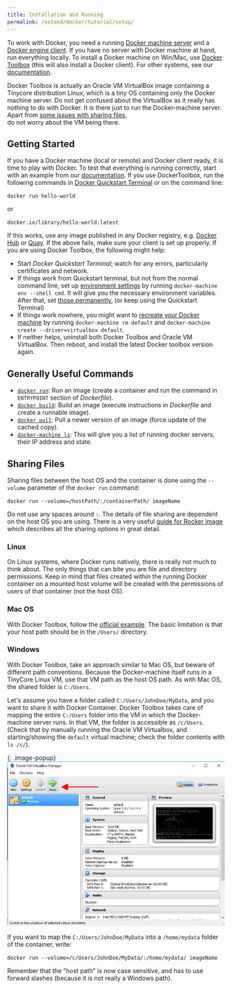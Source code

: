 ```yaml
---
title: Installation and Running
permalink: /extend/docker/tutorial/setup/
---
```


To work with Docker, you need a running [Docker machine server](https://docs.docker.com/machine/)
and a [Docker engine client](https://docs.docker.com/engine/quickstart/). If you have no server
with Docker machine at hand, run everything locally. To install a Docker machine on Win/Mac, 
use [Docker Toolbox](https://www.docker.com/products/docker-toolbox) (this will also install a Docker client). For 
other systems, see our [documentation](https://docs.docker.com/machine/install-machine/). 

Docker Toolbox is actually an Oracle VM VirtualBox image containing a Tinycore distribution Linux, 
which is a tiny OS containing only the Docker machine server. Do not get confused about 
the VirtualBox as it really has nothing to do with Docker. It is there just to run the 
Docker-machine server. Apart from [some issues with sharing files](#sharing-files),  
do not worry about the VM being there.

## Getting Started
If you have a Docker machine (local or remote) and Docker client ready, it is time to play with Docker. 
To test that everything is running correctly, start with an example 
from our [documentation](https://docs.docker.com/engine/userguide/containers/dockerizing/).
If you use DockerToolbox, run the following commands in 
[Docker Quickstart Terminal](https://docs.docker.com/engine/installation/windows/#using-the-docker-quickstart-terminal)
or on the command line:

    docker run hello-world

or

    docker.io/library/hello-world:latest

If this works, use any image published in any Docker 
registry, e.g. [Docker Hub](https://hub.docker.com/) or [Quay](https://quay.io/).
If the above fails, make sure your client is set up properly. If you are using Docker Toolbox, the following might help:

- Start *Docker Quickstart Terminal*; watch for any errors, particularly certificates and network.
- If things work from Quickstart terminal, but not from the normal command line, set up 
[environment settings](https://docs.docker.com/engine/installation/windows/#using-docker-from-windows-command-prompt-cmd-exe) 
by running `docker-machine env --shell cmd`. It will give you the necessary environment variables. After that, set
[those permanently](http://www.computerhope.com/issues/ch000549.htm), (or keep using the Quickstart Terminal)
- If things work nowhere, you might want to 
[recreate your Docker machine](https://docs.docker.com/machine/get-started/) by running
`docker-machine rm default` and `docker-machine create --driver=virtualbox default`.
- If neither helps, uninstall both Docker Toolbox and Oracle VM VirtualBox. Then reboot, and install 
the latest Docker toolbox version again.


## Generally Useful Commands

- [`docker run`](https://docs.docker.com/engine/reference/run/): Run an 
image (create a container and run the command in `ENTRYPOINT` section of *Dockerfile*).
- [`docker build`](https://docs.docker.com/engine/reference/commandline/build/): Build 
an image (execute instructions in *Dockerfile* and create a runnable image).
- [`docker pull`](https://docs.docker.com/engine/reference/commandline/pull/): Pull
a newer version of an image (force update of the cached copy).
- [`docker-machine ls`](https://docs.docker.com/machine/reference/ls/): This will give 
you a list of running docker servers, their IP address and state.

## Sharing Files
Sharing files between the host OS and the container is done using the `--volume` parameter of the `docker run` command:

    docker run --volume=/hostPath/:/containerPath/ imageName

Do not use any spaces around `:`. The details of file sharing are dependent on the host OS you are using. 
There is a very 
useful [guide for Rocker image](https://github.com/rocker-org/rocker/wiki/Sharing-files-with-host-machine) which
describes all the sharing options in great detail. 

### Linux
On Linux systems, where Docker runs natively, there is really not much to think about. The only things that can bite 
you are file and directory permissions. Keep in mind that files created within the running Docker container on
a mounted host volume will be created with the permissions of users of that container (not the host OS).

### Mac OS
With Docker Toolbox, follow the 
[official example](https://docs.docker.com/engine/installation/mac/#mount-a-volume-on-the-container). 
The basic limitation is that your host path should be in the `/Users/` directory.

### Windows
With Docker Toolbox, take an approach similar to Mac OS, but beware of different path conventions. Because the
Docker-machine itself runs in a TinyCore Linux VM, use that VM path as the host OS path. As
with Mac OS, the shared folder is `C:/Users`.

Let's assume you have a folder called `C:/Users/JohnDoe/MyData`, and you want to share it with Docker Container. 
Docker Toolbox takes care of mapping the entire `C:/Users` folder into the VM in which the Docker-machine server
runs. In that VM, the folder is accessible as `/c/Users`. (Check that by manually running the Oracle 
VM Virtualbox, and starting/showing the `default` virtual machine; check the folder contents with `ls /c/`).

{: .image-popup}
![Oracle VM Virtualbox screenshot](/extend/docker/tutorial/virtualbox.png)

If you want to map the `C:/Users/JohnDoe/MyData` into a `/home/mydata` folder of the container, write:

    docker run --volume=/c/Users/JohnDoe/MyData/:/home/mydata/ imageName 

Remember that the "host path" is now case sensitive, and has to use forward slashes (because it is not really a Windows path).

